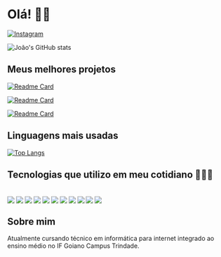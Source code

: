 
# Olá! 👋🏽

[![Instagram](https://img.shields.io/badge/Instagram-E4405F?style=for-the-badge&logo=instagram&logoColor=white)](https://www.instagram.com/jv_calaca?igsh=MWN3MnBnYWlpMGhweg==)

![João's GitHub stats](https://github-readme-stats.vercel.app/api?username=joaoVictorCalaca&show_icons=true&theme=transparent)

## Meus melhores projetos

[![Readme Card](https://github-readme-stats.vercel.app/api/pin/?username=joaoVictorCalaca&repo=daily-advice)](https://github.com/joaoVictorCalaca/daily-advice)

[![Readme Card](https://github-readme-stats.vercel.app/api/pin/?username=joaoVictorCalaca&repo=js-run)](https://github.com/joaoVictorCalaca/js-run)

[![Readme Card](https://github-readme-stats.vercel.app/api/pin/?username=joaoVictorCalaca&repo=quick-browse-mobile)](https://github.com/joaoVictorCalaca/quick-browse-mobile)

## Linguagens mais usadas

[![Top Langs](https://github-readme-stats.vercel.app/api/top-langs/?username=joaoVictorCalaca)](https://github.com/joaoVictorCalaca/github-readme-stats)


## Tecnologias que utilizo em meu cotidiano 👨🏽‍💻

<div style="display: inline-block"> <br/>
    <img align="center" src="https://img.shields.io/badge/HTML-239120?style=for-the-badge&logo=html5&logoColor=white"/>
    <img align="center" src="https://img.shields.io/badge/CSS-239120?&style=for-the-badge&logo=css3&logoColor=white"/>
    <img align="center" src="https://img.shields.io/badge/JavaScript-F7DF1E?style=for-the-badge&logo=javascript&logoColor=black"/>
    <img align="center" src="https://img.shields.io/badge/Java-ED8B00?style=for-the-badge&logo=openjdk&logoColor=white"/>
    <img align="center" src="https://img.shields.io/badge/React-20232A?style=for-the-badge&logo=react&logoColor=61DAFB"/>
    <img align="center" src="https://img.shields.io/badge/React_Native-20232A?style=for-the-badge&logo=react&logoColor=61DAFB"/>
    <img align="center" src="https://img.shields.io/badge/Tailwind_CSS-38B2AC?style=for-the-badge&logo=tailwind-css&logoColor=white"/>
    <img align="center" src="https://img.shields.io/badge/Bootstrap-563D7C?style=for-the-badge&logo=bootstrap&logoColor=white"/>
    <img align="center" src="https://img.shields.io/badge/PostgreSQL-316192?style=for-the-badge&logo=postgresql&logoColor=white"/>
    <img align="center" src="https://img.shields.io/badge/Sass-CC6699?style=for-the-badge&logo=sass&logoColor=white"/>
    <img align="center" src="https://img.shields.io/badge/TypeScript-007ACC?style=for-the-badge&logo=typescript&logoColor=white"/>
</div>

## Sobre mim

Atualmente cursando técnico em informática para internet integrado ao ensino médio no IF Goiano Campus Trindade.
